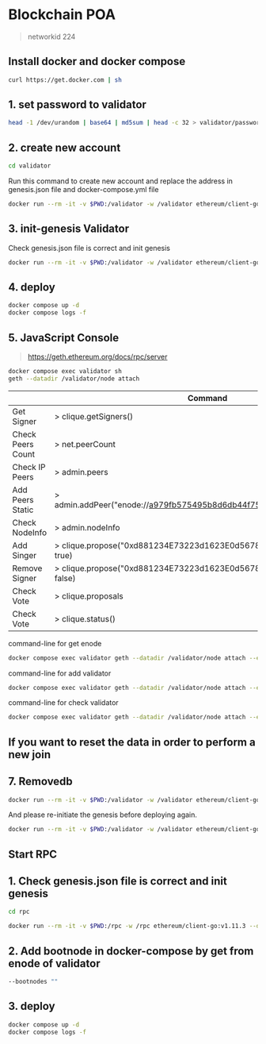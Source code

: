 # Blockchain POA

> networkid 224

## Install docker and docker compose

```bash
curl https://get.docker.com | sh
```

## 1. set password to validator

```bash
head -1 /dev/urandom | base64 | md5sum | head -c 32 > validator/password.txt
```

## 2. create new account

```bash
cd validator
```

Run this command to create new account and replace the address in genesis.json file and docker-compose.yml file

```bash
docker run --rm -it -v $PWD:/validator -w /validator ethereum/client-go:v1.11.3 --datadir /validator/node --password password.txt account new
```

## 3. init-genesis Validator

Check genesis.json file is correct and init genesis

```bash
docker run --rm -it -v $PWD:/validator -w /validator ethereum/client-go:v1.11.3 --datadir /validator/node --nousb init genesis.json
```

## 4. deploy

```bash
docker compose up -d
docker compose logs -f
```

## 5. JavaScript Console

> <https://geth.ethereum.org/docs/rpc/server>

```bash
docker compose exec validator sh
geth --datadir /validator/node attach
```

|                   | Command                                                                |
| ----------------- | ---------------------------------------------------------------------- |
| Get Signer        | > clique.getSigners()                                                  |
| Check Peers Count | > net.peerCount                                                        |
| Check IP Peers    | > admin.peers                                                          |
| Add Peers Static  | > admin.addPeer("enode://a979fb575495b8d6db44f75@52.16.188.185:30303") |
| Check NodeInfo    | > admin.nodeInfo                                                       |
| Add Singer        | > clique.propose("0xd881234E73223d1623E0d56789942eA1c0B67890", true)   |
| Remove Signer     | > clique.propose("0xd881234E73223d1623E0d56789942eA1c0B67890", false)  |
| Check Vote        | > clique.proposals                                                     |
| Check Vote        | > clique.status()                                                      |

command-line for get enode

```bash
docker compose exec validator geth --datadir /validator/node attach --exec 'admin.nodeInfo'
```

command-line for add validator

```bash
docker compose exec validator geth --datadir /validator/node attach --exec 'clique.propose("0x048F519b032bAfa19Cf28D0cbf717a5fd119fA7A", true)'
```

command-line for check validator

```bash
docker compose exec validator geth --datadir /validator/node attach --exec 'clique.getSigners()'
```

## If you want to reset the data in order to perform a new join

## 7. Removedb

```bash
docker run --rm -it -v $PWD:/validator -w /validator ethereum/client-go:v1.11.3 --datadir /validator/node --nousb removedb
```

And please re-initiate the genesis before deploying again.

```bash
docker run --rm -it -v $PWD:/validator -w /validator ethereum/client-go:v1.11.3 --datadir /validator/node --nousb init genesis.json
```

## Start RPC

## 1. Check genesis.json file is correct and init genesis

```bash
cd rpc
```

```bash
docker run --rm -it -v $PWD:/rpc -w /rpc ethereum/client-go:v1.11.3 --datadir /rpc/node --nousb init genesis.json
```

## 2. Add bootnode in docker-compose by get from enode of validator

```bash
--bootnodes ""
```

## 3. deploy

```bash
docker compose up -d
docker compose logs -f
```
